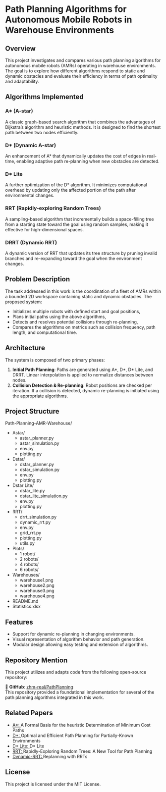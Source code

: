 # Path Planning Algorithms for Autonomous Mobile Robots in Warehouse Environments

## Overview

This project investigates and compares various path planning algorithms for autonomous mobile robots (AMRs) operating in warehouse environments. The goal is to explore how different algorithms respond to static and dynamic obstacles and evaluate their efficiency in terms of path optimality and adaptability.

## Algorithms Implemented

### A* (A-star)
A classic graph-based search algorithm that combines the advantages of Dijkstra’s algorithm and heuristic methods. It is designed to find the shortest path between two nodes efficiently.

### D* (Dynamic A-star)
An enhancement of A* that dynamically updates the cost of edges in real-time, enabling adaptive path re-planning when new obstacles are detected.

### D* Lite
A further optimization of the D* algorithm. It minimizes computational overhead by updating only the affected portion of the path after environmental changes.

### RRT (Rapidly-exploring Random Trees)
A sampling-based algorithm that incrementally builds a space-filling tree from a starting state toward the goal using random samples, making it effective for high-dimensional spaces.

### DRRT (Dynamic RRT)
A dynamic version of RRT that updates its tree structure by pruning invalid branches and re-expanding toward the goal when the environment changes.

## Problem Description

The task addressed in this work is the coordination of a fleet of AMRs within a bounded 2D workspace containing static and dynamic obstacles. The proposed system:
- Initializes multiple robots with defined start and goal positions,
- Plans initial paths using the above algorithms,
- Detects and resolves potential collisions through re-planning,
- Compares the algorithms on metrics such as collision frequency, path length, and computational time.

## Architecture

The system is composed of two primary phases:
1. **Initial Path Planning**: Paths are generated using A*, D*, D* Lite, and DRRT. Linear interpolation is applied to normalize distances between nodes.
2. **Collision Detection & Re-planning**: Robot positions are checked per iteration. If a collision is detected, dynamic re-planning is initiated using the appropriate algorithms.

## Project Structure

Path-Planning-AMR-Warehouse/
- Astar/
  - astar_planner.py
  - astar_simulation.py
  - env.py
  - plotting.py
- Dstar/
  - dstar_planner.py
  - dstar_simulation.py
  - env.py
  - plotting.py
- Dstar Lite/
  - dstar_lite.py
  - dstar_lite_simulation.py
  - env.py
  - plotting.py
- RRT/
  - drrt_simulation.py
  - dynamic_rrt.py
  - env.py
  - grid_rrt.py
  - plotting.py
  - utils.py
- Plots/
  - 1 robot/
  - 2 robots/
  - 4 robots/
  - 6 robots/
- Warehouses/
  - warehouse1.png
  - warehouse2.png
  - warehouse3.png
  - warehouse4.png
- README.md
- Statistics.xlsx

## Features

- Support for dynamic re-planning in changing environments.
- Visual representation of algorithm behavior and path generation.
- Modular design allowing easy testing and extension of algorithms.

## Repository Mention

This project utilizes and adapts code from the following open-source repository:

🔗 **GitHub**: [zhm-real/PathPlanning](https://github.com/zhm-real/PathPlanning/)  
This repository provided a foundational implementation for several of the path planning algorithms integrated in this work.


## Related Papers

* [A*: ](https://ieeexplore.ieee.org/document/4082128) A Formal Basis for the heuristic Determination of Minimum Cost Paths
* [D*: ](http://web.mit.edu/16.412j/www/html/papers/original_dstar_icra94.pdf) Optimal and Efficient Path Planning for Partially-Known Environments
* [D* Lite: ](http://idm-lab.org/bib/abstracts/papers/aaai02b.pdf) D* Lite
* [RRT: ](http://msl.cs.uiuc.edu/~lavalle/papers/Lav98c.pdf) Rapidly-Exploring Random Trees: A New Tool for Path Planning
* [Dynamic-RRT: ](https://www.ri.cmu.edu/pub_files/pub4/ferguson_david_2006_2/ferguson_david_2006_2.pdf) Replanning with RRTs


## License

This project is licensed under the MIT License.

